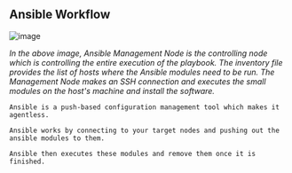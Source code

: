 ## Ansible Workflow

![image](https://drive.google.com/uc?export=view&id=1KkGK4iUaJa8Ds6A11haT-XYHTn2OoMFp)

_In the above image, Ansible Management Node is the controlling node which is controlling the entire execution of the playbook. The inventory file provides the list of hosts where the Ansible modules need to be run. The Management Node makes an SSH connection and executes the small modules on the host's machine and install the software._

```
Ansible is a push-based configuration management tool which makes it agentless.

Ansible works by connecting to your target nodes and pushing out the ansible modules to them.

Ansible then executes these modules and remove them once it is finished.
```
